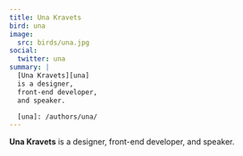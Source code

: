 ```yaml
---
title: Una Kravets
bird: una
image:
  src: birds/una.jpg
social:
  twitter: una
summary: |
  [Una Kravets][una]
  is a designer,
  front-end developer,
  and speaker.

  [una]: /authors/una/
---
```


**Una Kravets**
is a designer,
front-end developer,
and speaker.
